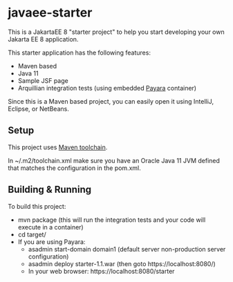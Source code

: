 # javaee-starter
This is a JakartaEE 8 "starter project" to help you start developing your own Jakarta EE 8 application.

This starter application has the following features:
 * Maven based 
 * Java 11
 * Sample JSF page
 * Arquillian integration tests (using embedded [Payara](https://www.payara.fish "Payara") container)
 
 Since this is a Maven based project, you can easily open it using IntelliJ, Eclipse, or NetBeans.
 
 ## Setup
 
This project uses [Maven toolchain](https://maven.apache.org/guides/mini/guide-using-toolchains.html "Maven Toolchain"). 

In ~/.m2/toolchain.xml make sure you have an Oracle Java 11 JVM defined that matches the configuration in the pom.xml.

## Building & Running

To build this project:
* mvn package (this will run the integration tests and your code will execute in a container)
* cd target/
* If you are using Payara:
  * asadmin start-domain domain1 (default server non-production server configuration)
  * asadmin deploy starter-1.1.war (then goto https://localhost:8080/)
  * In your web browser: https://localhost:8080/starter



 
